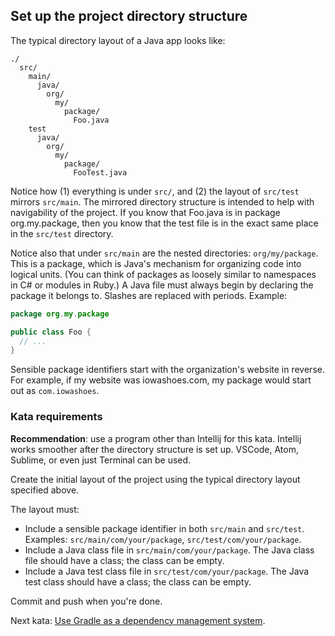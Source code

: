 ## Set up the project directory structure

The typical directory layout of a Java app looks like:

```
./
  src/
    main/
      java/
        org/
          my/
            package/
              Foo.java
    test
      java/
        org/
          my/
            package/
              FooTest.java
```

Notice how (1) everything is under `src/`, and (2) the layout of `src/test` mirrors `src/main`.  The mirrored directory structure is intended to help with navigability of the project.  If you know that Foo.java is in package org.my.package, then you know that the test file is in the exact same place in the `src/test` directory.

Notice also that under `src/main` are the nested directories: `org/my/package`.  This is a package, which is Java's mechanism for organizing code into logical units.  (You can think of packages as loosely similar to namespaces in C# or modules in Ruby.)  A Java file must always begin by declaring the package it belongs to.  Slashes are replaced with periods.  Example:

```java
package org.my.package

public class Foo {
  // ...
}
```

Sensible package identifiers start with the organization's website in reverse.  For example, if my website was iowashoes.com, my package would start out as `com.iowashoes`.

### Kata requirements

**Recommendation**: use a program other than Intellij for this kata.  Intellij works smoother after the directory structure is set up. VSCode, Atom, Sublime, or even just Terminal can be used.

Create the initial layout of the project using the typical directory layout specified above.

The layout must:
- Include a sensible package identifier in both `src/main` and `src/test`.  Examples: `src/main/com/your/package`, `src/test/com/your/package`.
- Include a Java class file in `src/main/com/your/package`.  The Java class file should have a class; the class can be empty.
- Include a Java test class file in `src/test/com/your/package`.  The Java test class should have a class; the class can be empty.

Commit and push when you're done.

Next kata: [Use Gradle as a dependency management system](kata.dependency_management.md).
